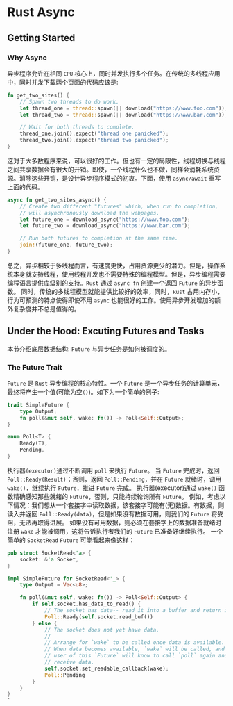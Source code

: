 # Rust Async

## Getting Started

### Why Async

异步程序允许在相同 `CPU` 核心上，同时并发执行多个任务。在传统的多线程应用中，同时并发下载两个页面的代码应该是:

``` rust
fn get_two_sites() {
    // Spawn two threads to do work.
    let thread_one = thread::spawn(|| download("https://www.foo.com"));
    let thread_two = thread::spawn(|| download("https://www.bar.com"));

    // Wait for both threads to complete.
    thread_one.join().expect("thread one panicked");
    thread_two.join().expect("thread two panicked");
}
```
这对于大多数程序来说，可以很好的工作。但也有一定的局限性，线程切换与线程之间共享数据会有很大的开销。即使，一个线程什么也不做，同样会消耗系统资源。消除这些开销，是设计异步程序模式的初衷。下面，使用 `async/await` 重写上面的代码。

``` rust
async fn get_two_sites_async() {
    // Create two different "futures" which, when run to completion,
    // will asynchronously download the webpages.
    let future_one = download_async("https://www.foo.com");
    let future_two = download_async("https://www.bar.com");

    // Run both futures to completion at the same time.
    join!(future_one, future_two);
}
```
总之，异步相较于多线程而言，有速度更快，占用资源更少的潜力。但是，操作系统本身就支持线程，使用线程开发也不需要特殊的编程模型。但是，异步编程需要编程语言提供库级别的支持。`Rust` 通过 `async fn` 创建一个返回 `Future` 的异步函数。
同时，传统的多线程模型就能提供比较好的效率，同时，`Rust` 占用内存小，行为可预测的特点使得即使不用 `async` 也能很好的工作。使用异步开发增加的额外复杂度并不总是值得的。

## Under the Hood: Excuting Futures and Tasks

本节介绍底层数据结构: `Future` 与异步任务是如何被调度的。

### The Future Trait

`Future` 是 `Rust` 异步编程的核心特性。一个 `Future` 是一个异步任务的计算单元，最终将产生一个值(可能为空`()`)。如下为一个简单的例子:

``` rust
trait SimpleFuture {
    type Output;
    fn poll(&mut self, wake: fn()) -> Poll<Self::Output>;
}

enum Poll<T> {
    Ready(T),
    Pending,
}
```

执行器`(executor)`通过不断调用 `poll` 来执行 `Future`。 当 `Future` 完成时，返回 `Poll::Ready(Result)`；否则，返回 `Poll::Pending`，并在 `Future` 就绪时，调用 `wake()`，继续执行 `Future`，推进 `Future` 完成。
执行器(executor)通过 `wake()` 函数精确感知那些就绪的 `Future`，否则，只能持续轮询所有 `Future`。
例如，考虑以下情况：我们想从一个套接字中读取数据，该套接字可能有(无)数据。有数据，则读入并返回 `Poll::Ready(data)`，但是如果没有数据可用，则我们的 `Future` 将受阻，无法再取得进展。 如果没有可用数据，则必须在套接字上的数据准备就绪时注册 `wake` 才能被调用，这将告诉执行者我们的 `Future` 已准备好继续执行。 一个简单的 `SocketRead` `Future` 可能看起来像这样：

``` Rust
pub struct SocketRead<'a> {
    socket: &'a Socket,
}

impl SimpleFuture for SocketRead<'_> {
    type Output = Vec<u8>;

    fn poll(&mut self, wake: fn()) -> Poll<Self::Output> {
        if self.socket.has_data_to_read() {
            // The socket has data-- read it into a buffer and return it.
            Poll::Ready(self.socket.read_buf())
        } else {
            // The socket does not yet have data.
            //
            // Arrange for `wake` to be called once data is available.
            // When data becomes available, `wake` will be called, and the
            // user of this `Future` will know to call `poll` again and
            // receive data.
            self.socket.set_readable_callback(wake);
            Poll::Pending
        }
    }
}
`

